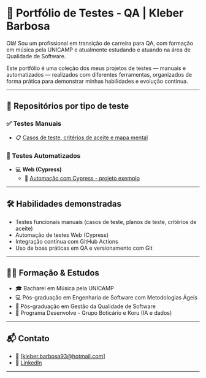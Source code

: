 # 🎯 Portfólio de Testes - QA | Kleber Barbosa

Olá! Sou um profissional em transição de carreira para QA, com formação em música pela UNICAMP e atualmente estudando e atuando na área de Qualidade de Software.

Este portfólio é uma coleção dos meus projetos de testes — manuais e automatizados — realizados com diferentes ferramentas, organizados de forma prática para demonstrar minhas habilidades e evolução contínua.

---

## 📁 Repositórios por tipo de teste

### ✅ Testes Manuais
- 📋 [Casos de teste, critérios de aceite e mapa mental](https://github.com/KleberKeki/testes-manuais)

### 🧪 Testes Automatizados

- 💻 **Web (Cypress)**
  - 🔗 [Automação com Cypress - projeto exemplo](https://github.com/KleberKeki/cypress-tests)




---

## 🛠️ Habilidades demonstradas

- Testes funcionais manuais (casos de teste, planos de teste, critérios de aceite)
- Automação de testes Web (Cypress)
- Integração contínua com GitHub Actions
- Uso de boas práticas em QA e versionamento com Git

---

## 👨‍🎓 Formação & Estudos

- 🎓 Bacharel em Música pela UNICAMP
- 💻 Pós-graduação em Engenharia de Software com Metodologias Ágeis
- 🧪 Pós-graduação em Gestão da Qualidade de Software
- 🧠 Programa Desenvolve - Grupo Boticário e Koru (IA e dados)

---

## 📬 Contato

- 📧 [kleber.barbosa93@hotmail.com]
- 💼 [LinkedIn](https://www.linkedin.com/in/kleberkeki/)

---
